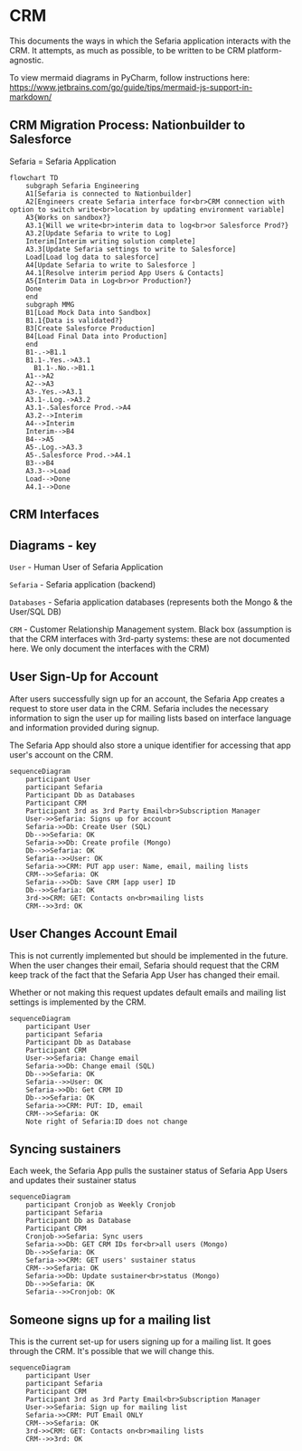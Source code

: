 # CRM

This documents the ways in which the Sefaria application interacts with the CRM. It attempts, as much as possible,
to be written to be CRM platform-agnostic.

To view mermaid diagrams in PyCharm, follow instructions here: 
https://www.jetbrains.com/go/guide/tips/mermaid-js-support-in-markdown/

## CRM Migration Process: Nationbuilder to Salesforce
Sefaria = Sefaria Application

```mermaid
flowchart TD
    subgraph Sefaria Engineering 
    A1[Sefaria is connected to Nationbuilder]
    A2[Engineers create Sefaria interface for<br>CRM connection with option to switch write<br>location by updating environment variable]
    A3{Works on sandbox?}
    A3.1{Will we write<br>interim data to log<br>or Salesforce Prod?}
    A3.2[Update Sefaria to write to Log]
    Interim[Interim writing solution complete]
    A3.3[Update Sefaria settings to write to Salesforce]
    Load[Load log data to salesforce]
    A4[Update Sefaria to write to Salesforce ]
    A4.1[Resolve interim period App Users & Contacts]
    A5{Interim Data in Log<br>or Production?}
    Done
    end
    subgraph MMG 
    B1[Load Mock Data into Sandbox]
    B1.1{Data is validated?}
    B3[Create Salesforce Production]
    B4[Load Final Data into Production]
    end 
    B1-.->B1.1
    B1.1-.Yes.->A3.1
      B1.1-.No.->B1.1
    A1-->A2
    A2-->A3
    A3-.Yes.->A3.1
    A3.1-.Log.->A3.2
    A3.1-.Salesforce Prod.->A4
    A3.2-->Interim
    A4-->Interim
    Interim-->B4
    B4-->A5 
    A5-.Log.->A3.3
    A5-.Salesforce Prod.->A4.1
    B3-->B4
    A3.3-->Load
    Load-->Done
    A4.1-->Done
```

## CRM Interfaces
## Diagrams - key

`User` - Human User of Sefaria Application

`Sefaria` - Sefaria application (backend)

`Databases` - Sefaria application databases (represents both the Mongo & the User/SQL DB)

`CRM` - Customer Relationship Management system. Black box (assumption is that the CRM interfaces with 3rd-party
systems: these are not documented here. We only document the interfaces with the CRM)

## User Sign-Up for Account

After users successfully sign up for an account, the Sefaria App creates a request to store user data in the CRM.
Sefaria includes the necessary information to sign the user up for mailing lists based on interface language
and information provided during signup.

The Sefaria App should also store a unique identifier for accessing that app user's account on the CRM.

```mermaid
sequenceDiagram
    participant User 
    participant Sefaria
    Participant Db as Databases
    Participant CRM
    Participant 3rd as 3rd Party Email<br>Subscription Manager
    User->>Sefaria: Signs up for account
    Sefaria->>Db: Create User (SQL)
    Db-->>Sefaria: OK
    Sefaria->>Db: Create profile (Mongo)
    Db-->>Sefaria: OK
    Sefaria-->>User: OK
    Sefaria->>CRM: PUT app user: Name, email, mailing lists
    CRM-->>Sefaria: OK
    Sefaria-->>Db: Save CRM [app user] ID
    Db-->>Sefaria: OK
    3rd->>CRM: GET: Contacts on<br>mailing lists
    CRM-->>3rd: OK
```

## User Changes Account Email
This is not currently implemented but should be implemented in the future. When the user changes their email,
Sefaria should request that the CRM keep track of the fact that the Sefaria App User has changed their email.

Whether or not making this request updates default emails and mailing list settings is implemented by the CRM. 

```mermaid
sequenceDiagram
    participant User 
    participant Sefaria
    Participant Db as Database
    Participant CRM
    User->>Sefaria: Change email
    Sefaria->>Db: Change email (SQL)
    Db-->>Sefaria: OK
    Sefaria-->>User: OK
    Sefaria->>Db: Get CRM ID
    Db-->>Sefaria: OK
    Sefaria->>CRM: PUT: ID, email
    CRM-->>Sefaria: OK
    Note right of Sefaria:ID does not change
```

## Syncing sustainers
Each week, the Sefaria App pulls the sustainer status of Sefaria App Users and updates their sustainer status

```mermaid
sequenceDiagram
    participant Cronjob as Weekly Cronjob
    participant Sefaria
    Participant Db as Database
    Participant CRM
    Cronjob->>Sefaria: Sync users
    Sefaria->>Db: GET CRM IDs for<br>all users (Mongo)
    Db-->>Sefaria: OK
    Sefaria->>CRM: GET users' sustainer status
    CRM-->>Sefaria: OK
    Sefaria->>Db: Update sustainer<br>status (Mongo)
    Db-->>Sefaria: OK
    Sefaria-->>Cronjob: OK
```

## Someone signs up for a mailing list
This is the current set-up for users signing up for a mailing list. It goes through the CRM. It's possible
that we will change this.

```mermaid
sequenceDiagram
    participant User 
    participant Sefaria
    Participant CRM
    Participant 3rd as 3rd Party Email<br>Subscription Manager
    User->>Sefaria: Sign up for mailing list
    Sefaria->>CRM: PUT Email ONLY
    CRM-->>Sefaria: OK
    3rd->>CRM: GET: Contacts on<br>mailing lists
    CRM-->>3rd: OK
```
